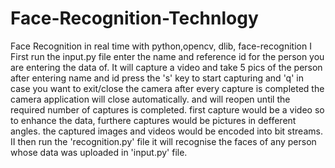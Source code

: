 # Face-Recognition-Technlogy
Face Recognition in real time with python,opencv, dlib, face-recognition
I
First run the input.py file enter the name and reference id for the person you are entering the data of.
It will capture a video and take 5 pics of the person after entering name and id
press the 's' key to start capturing and 'q' in case you want to exit/close the camera
after every capture is completed the camera application will close automatically.
and will reopen until the required number of captures is completed.
first capture would be a video so to enhance the data, furthere captures would be pictures in defferent angles.
the captured images and videos would be encoded into bit streams.
II
then run the 'recognition.py' file it will recognise the faces of any person whose data was uploaded in 'input.py' file.
